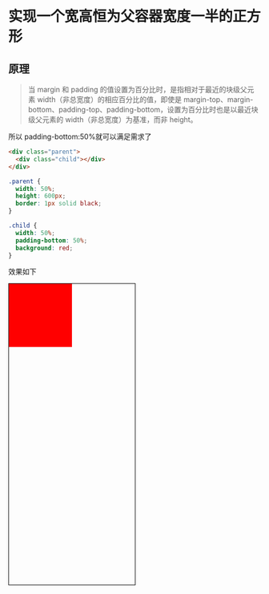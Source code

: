 # 实现一个宽高恒为父容器宽度一半的正方形

## 原理

> 当 margin 和 padding 的值设置为百分比时，是指相对于最近的块级父元素 width（非总宽度）的相应百分比的值，即使是 margin-top、margin-bottom、padding-top、padding-bottom，设置为百分比时也是以最近块级父元素的 width（非总宽度）为基准，而非 height。

所以 padding-bottom:50%就可以满足需求了

```html
<div class="parent">
  <div class="child"></div>
</div>
```

```css
.parent {
  width: 50%;
  height: 600px;
  border: 1px solid black;
}

.child {
  width: 50%;
  padding-bottom: 50%;
  background: red;
}
```

效果如下

<div style="width:50%;height:600px;border:1px solid black;">
  <div style="width: 50%;padding-bottom: 50%;background: red;"></div>
</div>
